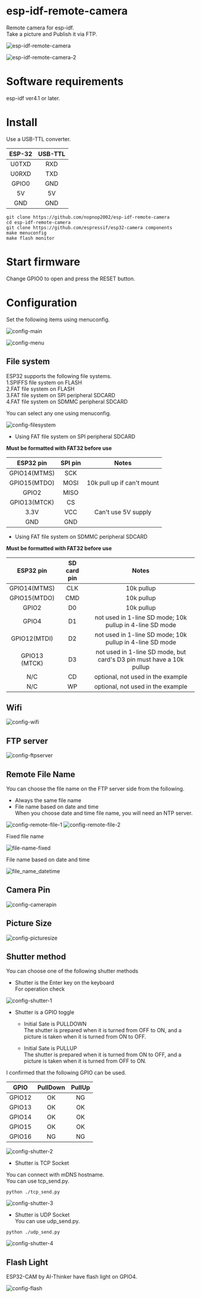 # esp-idf-remote-camera
Remote camera for esp-idf.   
Take a picture and Publish it via FTP.   

![esp-idf-remote-camera](https://user-images.githubusercontent.com/6020549/66264066-9c071300-e839-11e9-9e56-51aeeb1052ed.jpg)

![esp-idf-remote-camera-2](https://user-images.githubusercontent.com/6020549/66277385-b17f4a00-e8d8-11e9-8ef3-419b32439dbd.jpg)

# Software requirements
esp-idf ver4.1 or later.   

# Install
Use a USB-TTL converter.   

|ESP-32|USB-TTL|
|:-:|:-:|
|U0TXD|RXD|
|U0RXD|TXD|
|GPIO0|GND|
|5V|5V|
|GND|GND|


```
git clone https://github.com/nopnop2002/esp-idf-remote-camera
cd esp-idf-remote-camera
git clone https://github.com/espressif/esp32-camera components
make menuconfig
make flash monitor
```

# Start firmware
Change GPIO0 to open and press the RESET button.

# Configuration
Set the following items using menuconfig.

![config-main](https://user-images.githubusercontent.com/6020549/98636527-63a20480-236a-11eb-8f9a-691084f226bc.jpg)

![config-menu](https://user-images.githubusercontent.com/6020549/98636606-90561c00-236a-11eb-9055-62a564d5b18b.jpg)

## File system

ESP32 supports the following file systems.   
1.SPIFFS file system on FLASH   
2.FAT file system on FLASH   
3.FAT file system on SPI peripheral SDCARD   
4.FAT file system on SDMMC peripheral SDCARD   

You can select any one using menuconfig.   

![config-filesystem](https://user-images.githubusercontent.com/6020549/98636628-9c41de00-236a-11eb-907f-c4c293a1b577.jpg)

- Using FAT file system on SPI peripheral SDCARD

__Must be formatted with FAT32 before use__

|ESP32 pin|SPI pin|Notes|
|:-:|:-:|:-:|
|GPIO14(MTMS)|SCK||
|GPIO15(MTDO)|MOSI|10k pull up if can't mount|
|GPIO2|MISO||
|GPIO13(MTCK)|CS|| 
|3.3V|VCC|Can't use 5V supply|
|GND|GND||

- Using FAT file system on SDMMC peripheral SDCARD

__Must be formatted with FAT32 before use__

|ESP32 pin|SD card pin|Notes|
|:-:|:-:|:-:|
|GPIO14(MTMS)|CLK|10k pullup|
|GPIO15(MTDO)|CMD|10k pullup|
|GPIO2|D0|10k pullup|
|GPIO4|D1|not used in 1-line SD mode; 10k pullup in 4-line SD mode|
|GPIO12(MTDI)|D2|not used in 1-line SD mode; 10k pullup in 4-line SD mode|
|GPIO13 (MTCK)|D3|not used in 1-line SD mode, but card's D3 pin must have a 10k pullup
|N/C|CD|optional, not used in the example|
|N/C|WP|optional, not used in the example|

## Wifi

![config-wifi](https://user-images.githubusercontent.com/6020549/98636701-bda2ca00-236a-11eb-9379-0084435b3e52.jpg)

## FTP server

![config-ftpserver](https://user-images.githubusercontent.com/6020549/98636743-ca272280-236a-11eb-9094-7ec4d07ebcac.jpg)

## Remote File Name

You can choose the file name on the FTP server side from the following.   
- Always the same file name   
- File name based on date and time   
When you choose date and time file name, you will need an NTP server.

![config-remote-file-1](https://user-images.githubusercontent.com/6020549/98636788-dc08c580-236a-11eb-9ebc-e38362b7a072.jpg)
![config-remote-file-2](https://user-images.githubusercontent.com/6020549/98636804-e1fea680-236a-11eb-8425-0831c905962b.jpg)

Fixed file name

![file-name-fixed](https://user-images.githubusercontent.com/6020549/66263588-7c1f2180-e830-11e9-97cd-ab2f96531055.jpg)

File name based on date and time

![file_name_datetime](https://user-images.githubusercontent.com/6020549/66263577-4417de80-e830-11e9-89c4-79f5e088613a.jpg)

## Camera Pin

![config-camerapin](https://user-images.githubusercontent.com/6020549/98636895-06f31980-236b-11eb-8ba5-e92ccb79700d.jpg)

## Picture Size

![config-picturesize](https://user-images.githubusercontent.com/6020549/98636918-11adae80-236b-11eb-817c-3c6a9be82866.jpg)

## Shutter method

You can choose one of the following shutter methods

- Shutter is the Enter key on the keyboard   
For operation check

![config-shutter-1](https://user-images.githubusercontent.com/6020549/98636952-1e320700-236b-11eb-8c5b-0a2b56267310.jpg)

- Shutter is a GPIO toggle

  - Initial Sate is PULLDOWN   
The shutter is prepared when it is turned from OFF to ON, and a picture is taken when it is turned from ON to OFF.   

  - Initial Sate is PULLUP   
The shutter is prepared when it is turned from ON to OFF, and a picture is taken when it is turned from OFF to ON.   

I confirmed that the following GPIO can be used.   

|GPIO|PullDown|PullUp|
|:-:|:-:|:-:|
|GPIO12|OK|NG|
|GPIO13|OK|OK|
|GPIO14|OK|OK|
|GPIO15|OK|OK|
|GPIO16|NG|NG|

![config-shutter-2](https://user-images.githubusercontent.com/6020549/98636945-1c684380-236b-11eb-8682-32e8430d7216.jpg)

- Shutter is TCP Socket   

You can connect with mDNS hostname.   
You can use tcp_send.py.   
```
python ./tcp_send.py
```

![config-shutter-3](https://user-images.githubusercontent.com/6020549/98636948-1d997080-236b-11eb-8579-b312da1ac915.jpg)

- Shutter is UDP Socket   
You can use udp_send.py.   
```
python ./udp_send.py
```

![config-shutter-4](https://user-images.githubusercontent.com/6020549/98636950-1d997080-236b-11eb-98ca-c14d16954f42.jpg)

## Flash Light

ESP32-CAM by AI-Thinker have flash light on GPIO4.

![config-flash](https://user-images.githubusercontent.com/6020549/98637034-46216a80-236b-11eb-8504-e83f718f5e85.jpg)

